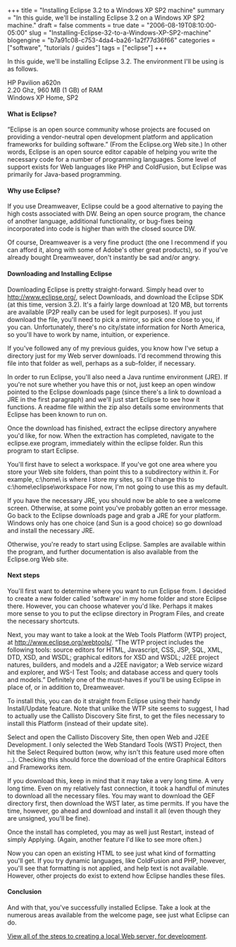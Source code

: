+++
title = "Installing Eclipse 3.2 to a Windows XP SP2 machine"
summary = "In this guide, we'll be installing Eclipse 3.2 on a Windows XP SP2 machine."
draft = false
comments = true
date = "2006-08-19T08:10:00-05:00"
slug = "Installing-Eclipse-32-to-a-Windows-XP-SP2-machine"
blogengine = "b7a91c08-c753-4da4-ba26-1a2f77d36f66"
categories = ["software", "tutorials / guides"]
tags = ["eclipse"]
+++

<p>
In this guide, we&#39;ll be installing Eclipse 3.2. The environment I&#39;ll be using is as follows.
</p>
<p>
HP Pavilion a620n<br />
2.20 Ghz, 960 MB (1 GB) of RAM<br />
Windows XP Home, SP2
</p>
<h4>What is Eclipse?</h4>
<p>
&ldquo;Eclipse is an open source community whose projects are focused on providing a vendor-neutral open development platform and application frameworks for building software.&rdquo; (From the Eclipse.org Web site.) In other words, Eclipse is an open source editor capable of helping you write the necessary code for a number of programming languages. Some level of support exists for Web languages like PHP and ColdFusion, but Eclipse was primarily for Java-based programming.
</p>
<h4>Why use Eclipse?</h4>
<p>
If you use Dreamweaver, Eclipse could be a good alternative to paying the high costs associated with DW. Being an open source program, the chance of another language, additional functionality, or bug-fixes being incorporated into code is higher than with the closed source DW.
</p>
<p>
Of course, Dreamweaver is a very fine product (the one I recommend if you can afford it, along with some of Adobe&#39;s other great products), so if you&#39;ve already bought Dreamweaver, don&#39;t instantly be sad and/or angry.
</p>
<h4>Downloading and Installing Eclipse</h4>
<p>
Downloading Eclipse is pretty straight-forward. Simply head over to <a href="http://www.eclipse.org/">http://www.eclipse.org/</a>, select Downloads, and download the Eclipse SDK (at this time, version 3.2). It&#39;s a fairly large download at 120 MB, but torrents are available (P2P really can be used for legit purposes). If you just download the file, you&#39;ll need to pick a mirror, so pick one close to you, if you can. Unfortunately, there&#39;s no city/state information for North America, so you&#39;ll have to work by name, intuition, or experience.
</p>
<p>
If you&#39;ve followed any of my previous guides, you know how I&#39;ve setup a directory just for my Web server downloads. I&#39;d recommend throwing this file into that folder as well, perhaps as a sub-folder, if necessary.
</p>
<p>
In order to run Eclipse, you&#39;ll also need a Java runtime environment (JRE). If you&#39;re not sure whether you have this or not, just keep an open window pointed to the Eclipse downloads page (since there&#39;s a link to download a JRE in the first paragraph) and we&#39;ll just start Eclipse to see how it functions. A readme file within the zip also details some environments that Eclipse has been known to run on.
</p>
<p>
Once the download has finished, extract the eclipse directory anywhere you&#39;d like, for now. When the extraction has completed, navigate to the eclipse.exe program, immediately within the eclipse folder. Run this program to start Eclipse.
</p>
<p>
You&#39;ll first have to select a workspace. If you&#39;ve got one area where you store your Web site folders, than point this to a subdirectory within it. For example, c:\home\ is where I store my sites, so I&#39;ll change this to c:\home\eclipse\workspace For now, I&#39;m not going to use this as my default.
</p>
<p>
If you have the necessary JRE, you should now be able to see a welcome screen. Otherwise, at some point you&#39;ve probably gotten an error message. Go back to the Eclipse downloads page and grab a JRE for your platform. Windows only has one choice (and Sun is a good choice) so go download and install the necessary JRE.
</p>
<p>
Otherwise, you&#39;re ready to start using Eclipse. Samples are available within the program, and further documentation is also available from the Eclipse.org Web site.
</p>
<h4>Next steps</h4>
<p>
You&#39;ll first want to determine where you want to run Eclipse from. I decided to create a new folder called &#39;software&#39; in my home folder and store Eclipse there. However, you can choose whatever you&#39;d like. Perhaps it makes more sense to you to put the eclipse directory in Program Files, and create the necessary shortcuts.
</p>
<p>
Next, you may want to take a look at the Web Tools Platform (WTP) project, at <a href="http://www.eclipse.org/webtools/">http://www.eclipse.org/webtools/</a>. &ldquo;The WTP project includes the following tools: source editors for HTML, Javascript, CSS, JSP, SQL, XML, DTD, XSD, and WSDL; graphical editors for XSD and WSDL; J2EE project natures, builders, and models and a J2EE navigator; a Web service wizard and explorer, and WS-I Test Tools; and database access and query tools and models.&rdquo; Definitely one of the must-haves if you&#39;ll be using Eclipse in place of, or in addition to, Dreamweaver.
</p>
<p>
To install this, you can do it straight from Eclipse using their handy Install/Update feature. Note that unlike the WTP site seems to suggest, I had to actually use the Callisto Discovery Site first, to get the files necessary to install this Platform (instead of their update site).
</p>
<p>
Select and open the Callisto Discovery Site, then open Web and J2EE Development. I only selected the Web Standard Tools (WST) Project, then hit the Select Required button (wow, why isn&#39;t this feature used more often ...). Checking this should force the download of the entire Graphical Editors and Frameworks item.
</p>
<p>
If you download this, keep in mind that it may take a very long time. A very long time. Even on my relatively fast connection, it took a handful of minutes to download all the necessary files. You may want to download the GEF directory first, then download the WST later, as time permits. If you have the time, however, go ahead and download and install it all (even though they are unsigned, you&#39;ll be fine).
</p>
<p>
Once the install has completed, you may as well just Restart, instead of simply Applying. (Again, another feature I&#39;d like to see more often.)
</p>
<p>
Now you can open an existing HTML to see just what kind of formatting you&#39;ll get. If you try dynamic languages, like ColdFusion and PHP, however, you&#39;ll see that formatting is not applied, and help text is not available. However, other projects do exist to extend how Eclipse handles these files.
</p>
<h4>Conclusion</h4>
<p>
And with that, you&#39;ve successfully installed Eclipse. Take a look at the numerous areas available from the welcome page, see just what Eclipse can do.
</p>
<p>
<a href="/local-apache-server/">View all of the steps to creating a local Web server, for development</a>.
</p>

